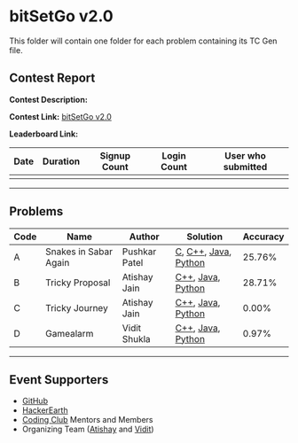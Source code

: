 # bitSetGo v2.0

This folder will contain one folder for each problem containing its TC Gen file.

## Contest Report

**Contest Description:**

**Contest Link:** [bitSetGo v2.0](https://www.hackerearth.com/challenges/college/iiitv-bitSetGo-2/)

**Leaderboard Link:**


Date | Duration | Signup Count | Login Count | User who submitted |
--- | --- | --- | --- | --- |
 | | | | |

---

## Problems

Code | Name | Author | Solution | Accuracy |
--- | --- | --- | --- | --- |
A | Snakes in Sabar Again | Pushkar Patel | [C](A-Snakes-in-Sabar-Again/logic.c), [C++](A-Snakes-in-Sabar-Again/logic.cpp), [Java](A-Snakes-in-Sabar-Again/logic.java), [Python](A-Snakes-in-Sabar-Again/logic.py) | 25.76% |
B | Tricky Proposal | Atishay Jain | [C++](B-Tricky-Proposal/logic.cpp), [Java](B-Tricky-Proposal/logic.java), [Python](B-Tricky-Proposal/logic.py) | 28.71% |
C | Tricky Journey | Atishay Jain | [C++](C-Tricky-Journey/logic.cpp), [Java](C-Tricky-Proposal/logic.java), [Python](C-Tricky-Journey/logic.py) | 0.00% |
D | Gamealarm | Vidit Shukla | [C++](D-Gamealarm/logic.cpp), [Java](D-Gamealarm/logic.java), [Python](D-Gamealarm/logic.py) | 0.97% |
---

## Event Supporters

- [GitHub](https://www.github.com)
- [HackerEarth](https://www.hackerearth.com)
- [Coding Club](https://www.twitter.com/iiitvcc/) Mentors and Members
- Organizing Team ([Atishay](https://github.com/Atishay990) and [Vidit](https://github.com/vidit2512))
